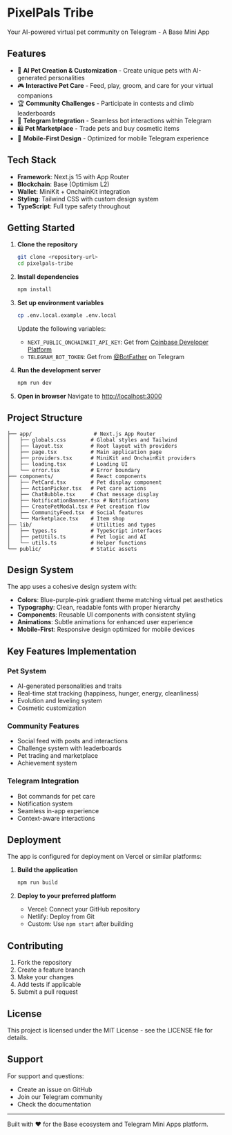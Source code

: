 # PixelPals Tribe

Your AI-powered virtual pet community on Telegram - A Base Mini App

## Features

- 🐾 **AI Pet Creation & Customization** - Create unique pets with AI-generated personalities
- 🎮 **Interactive Pet Care** - Feed, play, groom, and care for your virtual companions
- 🏆 **Community Challenges** - Participate in contests and climb leaderboards
- 💬 **Telegram Integration** - Seamless bot interactions within Telegram
- 🛍️ **Pet Marketplace** - Trade pets and buy cosmetic items
- 📱 **Mobile-First Design** - Optimized for mobile Telegram experience

## Tech Stack

- **Framework**: Next.js 15 with App Router
- **Blockchain**: Base (Optimism L2)
- **Wallet**: MiniKit + OnchainKit integration
- **Styling**: Tailwind CSS with custom design system
- **TypeScript**: Full type safety throughout

## Getting Started

1. **Clone the repository**
   ```bash
   git clone <repository-url>
   cd pixelpals-tribe
   ```

2. **Install dependencies**
   ```bash
   npm install
   ```

3. **Set up environment variables**
   ```bash
   cp .env.local.example .env.local
   ```
   
   Update the following variables:
   - `NEXT_PUBLIC_ONCHAINKIT_API_KEY`: Get from [Coinbase Developer Platform](https://portal.cdp.coinbase.com/products/onchainkit)
   - `TELEGRAM_BOT_TOKEN`: Get from [@BotFather](https://t.me/botfather) on Telegram

4. **Run the development server**
   ```bash
   npm run dev
   ```

5. **Open in browser**
   Navigate to [http://localhost:3000](http://localhost:3000)

## Project Structure

```
├── app/                    # Next.js App Router
│   ├── globals.css        # Global styles and Tailwind
│   ├── layout.tsx         # Root layout with providers
│   ├── page.tsx           # Main application page
│   ├── providers.tsx      # MiniKit and OnchainKit providers
│   ├── loading.tsx        # Loading UI
│   └── error.tsx          # Error boundary
├── components/            # React components
│   ├── PetCard.tsx        # Pet display component
│   ├── ActionPicker.tsx   # Pet care actions
│   ├── ChatBubble.tsx     # Chat message display
│   ├── NotificationBanner.tsx # Notifications
│   ├── CreatePetModal.tsx # Pet creation flow
│   ├── CommunityFeed.tsx  # Social features
│   └── Marketplace.tsx    # Item shop
├── lib/                   # Utilities and types
│   ├── types.ts           # TypeScript interfaces
│   ├── petUtils.ts        # Pet logic and AI
│   └── utils.ts           # Helper functions
└── public/                # Static assets
```

## Design System

The app uses a cohesive design system with:

- **Colors**: Blue-purple-pink gradient theme matching virtual pet aesthetics
- **Typography**: Clean, readable fonts with proper hierarchy
- **Components**: Reusable UI components with consistent styling
- **Animations**: Subtle animations for enhanced user experience
- **Mobile-First**: Responsive design optimized for mobile devices

## Key Features Implementation

### Pet System
- AI-generated personalities and traits
- Real-time stat tracking (happiness, hunger, energy, cleanliness)
- Evolution and leveling system
- Cosmetic customization

### Community Features
- Social feed with posts and interactions
- Challenge system with leaderboards
- Pet trading and marketplace
- Achievement system

### Telegram Integration
- Bot commands for pet care
- Notification system
- Seamless in-app experience
- Context-aware interactions

## Deployment

The app is configured for deployment on Vercel or similar platforms:

1. **Build the application**
   ```bash
   npm run build
   ```

2. **Deploy to your preferred platform**
   - Vercel: Connect your GitHub repository
   - Netlify: Deploy from Git
   - Custom: Use `npm start` after building

## Contributing

1. Fork the repository
2. Create a feature branch
3. Make your changes
4. Add tests if applicable
5. Submit a pull request

## License

This project is licensed under the MIT License - see the LICENSE file for details.

## Support

For support and questions:
- Create an issue on GitHub
- Join our Telegram community
- Check the documentation

---

Built with ❤️ for the Base ecosystem and Telegram Mini Apps platform.
